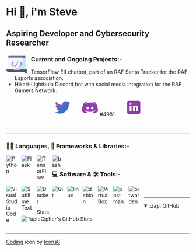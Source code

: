 # Hi 👋, i'm Steve 

## Aspiring Developer and Cybersecurity Researcher

<!-- Badges section -->

<img align="left" alt="Current Projects" width="58px" src="./Icons/icons8-coding-58.png" style="padding-right:10px;" />

<!-- Ongoing projects section -->
### Current and Ongoing Projects:-

  - TensorFlow Elf chatbot, part of an RAF Santa Tracker for the RAF Esports association.
  -	Hikari-Lightbulb Discord bot with social media integration for the RAF Gamers Network.

<!-- Social icons section -->
<p align="center">
  <a href="https://twitter.com/Muonprime"><img width="48px" alt="Twitter" title="Twitter" src="./Icons/icons8-twitter-48.png"/></a>
  &#8287;&#8287;&#8287;&#8287;&#8287;
  <img alt="Discord" width="48px" src="./Icons/icons8-discord-48.png" style="padding-right:3px;" />#4981
  &#8287;&#8287;&#8287;&#8287;&#8287;
  <a href="https://www.linkedin.com/in/stephen-jobling-769480b0/" alt="Linked In"><img width="48px" src="./Icons/icons8-linkedin-48.png"/></a>
</p>

<br />

---
<!-- Badges section -->
### 👨‍💻 Languages, 🧰 Frameworks & Libraries:-

<img align="left" alt="Python" width="32px" src="https://cdn.jsdelivr.net/gh/devicons/devicon/icons/python/python-original.svg" style="padding-right:10px;" />
<img align="left" alt="Flask" width="32px" src="https://cdn.jsdelivr.net/gh/devicons/devicon/icons/flask/flask-original-wordmark.svg" style="padding-right:10px;" />
<img align="left" alt="TensorFlow" width="32px" src="https://cdn.jsdelivr.net/gh/devicons/devicon/icons/tensorflow/tensorflow-original.svg" style="padding-right:10px;" />
<img align="left" alt="bash" width="32px" src="https://cdn.jsdelivr.net/gh/devicons/devicon/icons/bash/bash-original.svg" style="padding-right:10px;" />

<br />

### 💻 Software & 🛠️ Tools:-

<img align="left" alt="Visual Studio Code" width="32px" src="https://cdn.jsdelivr.net/gh/devicons/devicon/icons/vscode/vscode-original.svg" style="padding-right:10px;" />
<img align="left" alt="Sublime Text" width="32px" src="https://img.icons8.com/fluency/48/000000/sublime-text.png" style="padding-right:10px;" />
<img align="left" alt="Docker" width="32px" src="https://cdn.jsdelivr.net/gh/devicons/devicon/icons/docker/docker-original.svg" style="padding-right:10px;" />
<img align="left" alt="Git" width="32px" src="https://cdn.jsdelivr.net/gh/devicons/devicon/icons/git/git-original.svg" style="padding-right:10px;" />
<img align="left" alt="linux" width="32px" src="https://cdn.jsdelivr.net/gh/devicons/devicon/icons/linux/linux-original.svg" style="padding-right:10px;" />
<img align="left" alt="debian" width="32px" src="https://cdn.jsdelivr.net/gh/devicons/devicon/icons/debian/debian-original.svg" style="padding-right:10px;" />
<img align="left" alt="VirtualBox" width="32px" src=https://img.icons8.com/fluency/48/000000/virtualbox--v2.png style="padding-right:10px;" />
<img align="left" alt="postman" width="32px" src="https://img.icons8.com/external-tal-revivo-color-tal-revivo/48/000000/external-postman-is-the-only-complete-api-development-environment-logo-color-tal-revivo.png" style="padding-right:10px;" />
<img align="left" alt="bitwarden" width="32px" src="https://img.icons8.com/fluency/48/000000/bitwarden--v1.png" style="padding-right:10px;" />

<br />

---

<!-- Stats section -->
<details open>
  <summary>:zap: GitHub Stats</summary>
  <img align="center" alt="TupleCipher's GitHub Stats" src="https://github-readme-stats.vercel.app/api?username=TupleCipher&show_icons=true&hide_border=false&title_color=fff&icon_color=FFE400&bg_color=09131B&text_color=ffffff&border_color=0c1a25" />
</details>

<br />

<!-- Copyright mentions section -->
---
<a target="_blank" href="https://icons8.com/icon/oSNGZC0FkU2t/coding">Coding</a> icon by <a target="_blank" href="https://icons8.com">Icons8</a>
<!--
**TupleCipher/TupleCipher** is a ✨ _special_ ✨ repository because its `README.md` (this file) appears on your GitHub profile.

Here are some ideas to get you started:

- 🔭 I’m currently working on ...
- 🌱 I’m currently learning ...
- 👯 I’m looking to collaborate on ...
- 🤔 I’m looking for help with ...
- 💬 Ask me about ...
- 📫 How to reach me: ...
- 😄 Pronouns: ...
- ⚡ Fun fact: ...
-->
